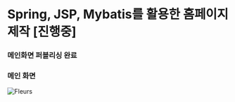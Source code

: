 # Spring, JSP, Mybatis를 활용한 홈페이지 제작 [진행중]

### 메인화면 퍼블리싱 완료

### 메인 화면
![Fleurs](https://user-images.githubusercontent.com/95290996/169965447-9fdf5ea5-b697-4da5-80d1-9aa8ea52ba4a.png)
